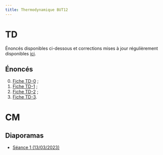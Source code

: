 ```yaml
---
title: Thermodynamique BUT12
---
```


<!--
Voici les informations relatives à la prochaine séance en distanciel :

* **Horaire** : 08/02/2021 de 8H30 à 10H30 ;
* **Lien zoom** : <https://us02web.zoom.us/j/86179698117?pwd=VXJ4bkxKLzNYOU5YeEdxUUlrZUJFZz09> ;
* **Meeting ID** : `861 7969 8117` ;
* **Mot de passe** : `QtcxY7`.
-->

# TD

Énoncés disponibles ci-dessous et corrections mises à jour régulièrement disponibles [ici](https://drive.google.com/drive/folders/1PO7O0I1g4J27jMvi9gWstVVQmAxhGnOS).

## Énoncés

0. [Fiche TD-0](td0.pdf) ;
0. [Fiche TD-1](td1.pdf) ;
0. [Fiche TD-2](td2.pdf) ;
0. [Fiche TD-3](td3.pdf).

# CM

## Diaporamas

* [Séance 1 (13/03/2023)](cm1.pdf)

